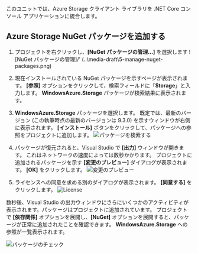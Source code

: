 このユニットでは、Azure Storage クライアント ライブラリを .NET Core コンソール アプリケーションに統合します。

## <a name="add-the-azure-storage-nuget-package"></a>Azure Storage NuGet パッケージを追加する

1. プロジェクトを右クリックし、**[NuGet パッケージの管理…]** を選択します
  ![NuGet パッケージの管理]/' (..\media-draft\5-manage-nuget-packages.png)

1. 現在インストールされている NuGet パッケージを示すページが表示されます。 **[参照]** オプションをクリックして、検索フィールドに「**Storage**」と入力します。 **WindowsAzure.Storage** パッケージが検索結果に表示されます。

1. **WindowsAzure.Storage** パッケージを選択します。 既定では、最新のバージョン (この執筆時点の最新のバージョンは 9.3.0) を示すウィンドウが右側に表示されます。 **[インストール]** ボタンをクリックして、パッケージへの参照をプロジェクトに追加します。
  ![パッケージを検索する](..\media-draft\5-find-package.png)

1. パッケージが復元されると、Visual Studio で **[出力]** ウィンドウが開きます。 これはネットワークの速度によっては数秒かかります。 プロジェクトに追加されるパッケージを示す **[変更のプレビュー]** ダイアログが表示されます。 **[OK]** をクリックします。
  ![変更のプレビュー](..\media-draft\5-preview-changes.png)

1. ライセンスへの同意を求める別のダイアログが表示されます。 **[同意する]** をクリックします。
  ![License](..\media-draft\5-licence.png)

数秒後、Visual Studio の出力ウィンドウにさらにいくつかのアクティビティが表示されます。パッケージはプロジェクトに追加されています。
プロジェクトで **[依存関係]** オプションを展開し、**[NuGet]** オプションを展開すると、パッケージが正常に追加されたことを確認できます。 **WindowsAzure.Storage** への参照が一覧表示されます。

![パッケージのチェック](..\media-draft\5-package-check.png)
